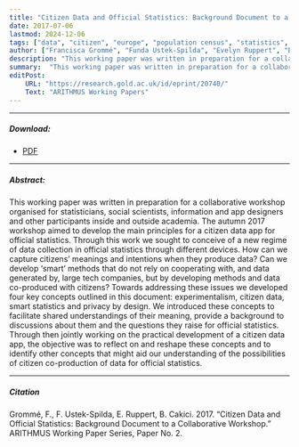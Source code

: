 ```yaml
---
title: "Citizen Data and Official Statistics: Background Document to a Collaborative Workshop"
date: 2017-07-06
lastmod: 2024-12-06
tags: ["data", "citizen", "europe", "population census", "statistics", "workshop", "method"]
author: ["Francisca Grommé", "Funda Ustek-Spilda", "Evelyn Ruppert", "Baki Cakici"]
description: "This working paper was written in preparation for a collaborative workshop organised for statisticians, social scientists, and app designers."
summary:  "This working paper was written in preparation for a collaborative workshop organised for statisticians, social scientists, and app designers."
editPost:
    URL: "https://research.gold.ac.uk/id/eprint/20740/"
    Text: "ARITHMUS Working Papers"
---
```

---
##### Download:
- [PDF](citizendata2017.pdf)

---
##### Abstract:
This working paper was written in preparation for a collaborative workshop organised for statisticians, social scientists, information and app designers and other participants inside and outside academia. The autumn 2017 workshop aimed to develop the main principles for a citizen data app for official statistics. Through this work we sought to conceive of a new regime of data collection in official statistics through different devices. How can we capture citizens’ meanings and intentions when they produce data? Can we develop ‘smart’ methods that do not rely on cooperating with, and data generated by, large tech companies, but by developing methods and data co-produced with citizens? Towards addressing these issues we developed four key concepts outlined in this document: experimentalism, citizen data, smart statistics and privacy by design. We introduced these concepts to facilitate shared understandings of their meaning, provide a background to discussions about them and the questions they raise for official statistics. Through then jointly working on the practical development of a citizen data app, the objective was to reflect on and reshape these concepts and to identify other concepts that might aid our understanding of the possibilities of citizen co-production of data for official statistics.

---
##### Citation
Grommé, F., F. Ustek-Spilda, E. Ruppert, B. Cakici. 2017. “Citizen Data and Official Statistics: Background Document to a Collaborative Workshop.” ARITHMUS Working Paper Series, Paper No. 2.
